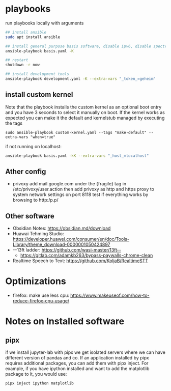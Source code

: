 # playbooks
run playbooks locally with arguments 

```bash
## install ansible
sudo apt install ansible

## install general purpose basis software, disable ipv6, disable spectre, etc
ansible-playbook basis.yaml -K

## restart
shutdown -r now

## install development tools
ansible-playbook development.yaml -K --extra-vars "_token_=geheim"

```

## install custom kernel
Note that the playbook installs the custom kernel as an optional boot entry and
you have 3 seconds to select it manually on boot. If the kernel works as expected
you can make it the default and kernelstub managed by executing the tags

`sudo ansible-playbook custom-kernel.yaml --tags "make-default" --extra-vars "when=true"`


if not running on localhost:
```bash
ansible-playbook basis.yaml -kK --extra-vars "_host_=localhost"
```

## Ather config
 * privoxy add mail.google.com under the {fragile} tag in /etc/privoxy/user.action
   then add privoxy as http and https proxy to system network settings on port 8118
   test if everything works by browsing to http:/p.p/


## Other software
 * Obsidian Notes: https://obsidian.md/download
 * Huawai Tehming Studio: https://developer.huawei.com/consumer/en/doc/Tools-Library/theme_download-0000001050424897
 * --13ft ladder: https://github.com/wasi-master/13ft--
   * https://gitlab.com/adamkb263/bypass-paywalls-chrome-clean
 * Realtime Speech to Text: https://github.com/KoljaB/RealtimeSTT


# Optimizations
 * firefox: make use less cpu: https://www.makeuseof.com/how-to-reduce-firefox-cpu-usage/

# Notes on Installed software
## pipx
if we install jupyter-lab with pipx we get isolated servers where we can have different version of pandas and co.
If an application installed by pipx requires additional packages, you can add them with pipx inject. For example, 
if you have ipython installed and want to add the matplotlib package to it, you would use:

`pipx inject ipython matplotlib`


